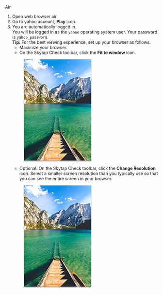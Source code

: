 Air

1.  Open web browser air
2.  Go to yahoo account,  **Play** icon.
3.  You are automatically logged in.  
    You will be logged in as the `yahoo` operating system user. Your password is `yahoo_password`.  
    **Tip:** For the best viewing experience, set up your browser as follows:
    *   Maximize your browser.
    *   On the Skytap Check toolbar, click the **Fit to window** icon. ![image_01](images/scenary.jpg)
    *   Optional: On the Skytap Check toolbar, click the **Change Resolution** icon. Select a smaller screen resolution than you typically use so that you can see the entire screen in your browser. ![image_01](images/scenary.jpg)